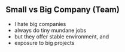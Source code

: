 Small vs Big Company (Team)
---------

* I hate big companies
* always do tiny mundane jobs
* but they offer stable environment, and
* exposure to big projects